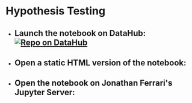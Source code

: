 # Hypothesis Testing

- ## Launch the notebook on DataHub: [![Repo on DataHub](https://img.shields.io/badge/Launch-UCB%20Datahub-blue.svg)](https://datahub.berkeley.edu/hub/user-redirect/git-pull?repo=https%3A%2F%2Fgithub.com%2Fjonathanferrari%2Fdata-lessons&urlpath=tree%2Fdata-lessons%2Fhypothesis-testing%2Fhypothesis_testing.ipynb&branch=main)

- ## Open a static HTML version of the notebook:

- ## Open the notebook on Jonathan Ferrari's Jupyter Server:
